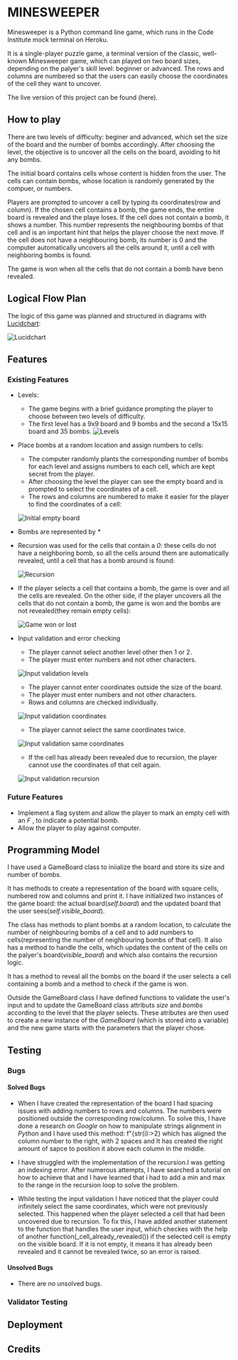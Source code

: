 # MINESWEEPER
Minesweeper is a Python command line game, which runs in the Code Institute mock terminal on Heroku.

It is a single-player puzzle game, a terminal version of the classic, well-known Minesweeper game, which can played on two board sizes,
depending on the palyer's skill level: beginner or advanced. The rows and columns are numbered so that the users
can easily choose the coordinates of the cell they want to uncover.

The live version of this project can be found (here).

## How to play

There are two levels of difficulty: beginer and advanced, which set the size of the board and the number of bombs accordingly.
After choosing the level, the objective is to uncover all the cells on the board, avoiding to hit any bombs.

The initial board contains cells whose content is hidden from the user.
The cells can contain bombs, whose location is randomly generated by the compuer, or numbers.

Players are prompted to uncover a cell by typing its coordinates(row and column). If the chosen cell contains a bomb, the game ends, the entire board is revealed and the playe loses. If the cell does not contain a bomb, it shows a number. This number represents the neighbouring bombs of that cell and is an important hint that helps the player choose the next move. If the cell does not have a neighbouring bomb, its number is 0 and the computer automatically uncovers all the cells around it, until a cell with neighboring bombs is found.

The game is won when all the cells that do not contain a bomb have benn revealed.


## Logical Flow Plan

The logic of this game was planned and structured in diagrams with [Lucidchart](https://www.lucidchart.com/pages/):

![Lucidchart](assets/images/lucidchart.png)

## Features
### Existing Features

- Levels:
    - The game begins with a brief guidance prompting the player to choose between two levels of difficulty.
    - The first level has a 9x9 board and 9 bombs and the second a 15x15 board and 35 bombs.
    ![Levels](assets/images/levels.png)

- Place bombs at a random location and assign numbers to cells:
    - The computer randomly plants the corresponding number of bombs for each level and assigns numbers to each cell, which are kept secret from the player.
    - After choosing the level the player can see the empty board and is prompted to select the coordinates of a cell.
    - The rows and columns are numbered to make it easier for the player to find the coordinates of a cell:

    ![Initial empty board](assets/images/empty_board.png) 

- Bombs are represented by _*_
- Recursion was used for the cells that contain a _0_: these cells do not have a neighboring bomb, so all the cells around them are automatically revealed, until a cell that has a bomb around is found:

    ![Recursion](assets/images/recursion.png)

- If the player selects a cell that contains a bomb, the game is over and all the cells are revealed. On the other side, if the player uncovers all the cells that do not contain a bomb, the game is won and the bombs are not revealed(they remain empty cells):

    ![Game won or lost](assets/images/game_over.png)


- Input validation and error checking

    - The player cannot select another level other then 1 or 2.
    - The player must enter numbers and not other characters.

    ![Input validation levels](assets/images/input_validation1.png)

    - The player cannot enter coordinates outside the size of the board.
    - The player must enter numbers and not other characters.
    - Rows and columns are checked individually.

    ![Input validation coordinates](assets/images/input_validation2.png) 

    - The player cannot select the same coordinates twice.

    ![Input validation same coordinates](assets/images/input_validation3.png)

    - If the cell has already been revealed due to recursion, the player cannot use the coordinates of that cell again.

    ![Input validation recursion](assets/images/input_validation4.png)

### Future Features

- Implement a flag system and allow the player to mark an empty cell with an  _F_ , to indicate a potential bomb.
- Allow the player to play against computer.

## Programming Model

I have used a GameBoard class to iniialize the board and store its size and number of bombs.

It has methods to create a representation of the board with square cells, numbered row and columns and print it.
I have initialized two instances of the game board: the actual board(_self.board_) and the updated board that the user sees(*self.visible_board*).

The class has methods to plant bombs at a random location, to calculate the number of neighbouring bombs of a cell and to add numbers to cells(representing the number of neighbouring bombs of that cell).
It also has a method to handle the cells, which updates the content of the cells on the palyer's board(*visible_board*) and which also contains the recursion logic.

It has a method to reveal all the bombs on the board if the user selects a cell containing a bomb and a method to check if the game is won.

Outside the GameBoard class I have defined functions to validate the user's input and to update the GameBoard class attributs _size_ and _bombs_ according to the level that the player selects. 
These atributes are then used to create a new instance of the _GameBoard_ (which is stored into a variable) and the new game starts with the parameters that the player chose.

## Testing


### Bugs

#### Solved Bugs

- When I have created the representation of the board I had spacing issues with adding numbers to rows and columns. The numbers were positioned outside the corresponding row/column. To solve this, I have done a research on _Google_ on how to manipulate strings alignment in _Python_ and I have used this method: f"{str(i):>2} which has aligned the column number to the right, with 2 spaces and It has created the right amount of sapce to position it above each column in the middle.

- I have struggled with the implementation of the recursion.I was getting an indexing error. After numerous attempts, I have searched a tutorial on how to achieve that and I have learned that i had to add a min and max to the range in the recursion loop to solve the problem.

- While testing the input validation I have noticed that the player could infinitely select the same coordinates, which were not previously selected. This happened when the player selected a cell that had been uncovered due to recursion. To fix this, I have added another statement to the function that handles the user input, which checkes with the help of another function(_cell_already_revealed()) if the selected cell is empty on the visible board. If it is not empty, it means it has already been revealed and it cannot be revealed twice, so an error is raised.

#### Unsolved Bugs

- There are no unsolved bugs.

### Validator Testing



## Deployment


## Credits
